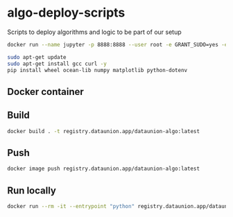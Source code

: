 # algo-deploy-scripts
Scripts to deploy algorithms and logic to be part of our setup


```bash
docker run --name jupyter -p 8888:8888 --user root -e GRANT_SUDO=yes -e JUPYTER_ENABLE_LAB=yes -v ${PWD}:/home/jovyan/work --network=host jupyter/minimal-notebook:python-3.8.8
```

```bash
sudo apt-get update
sudo apt-get install gcc curl -y 
pip install wheel ocean-lib numpy matplotlib python-dotenv
```

## Docker container

## Build

```bash
docker build . -t registry.dataunion.app/dataunion-algo:latest
```
## Push

```bash
docker image push registry.dataunion.app/dataunion-algo:latest
```

## Run locally

```bash
docker run --rm -it --entrypoint "python" registry.dataunion.app/dataunion-algo /app/algorithm.py
```